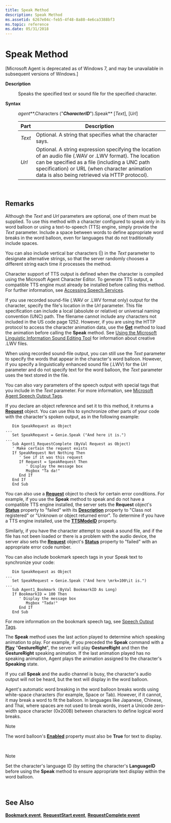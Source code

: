 ```yaml
---
title: Speak Method
description: Speak Method
ms.assetid: 6267e04c-feb5-4f48-8a88-4e6ca3388bf3
ms.topic: reference
ms.date: 05/31/2018
---
```


# Speak Method

\[Microsoft Agent is deprecated as of Windows 7, and may be unavailable in subsequent versions of Windows.\]

<dl> <dt>

<span id="Description"></span><span id="description"></span><span id="DESCRIPTION"></span>**Description**
</dt> <dd>

Speaks the specified text or sound file for the specified character.

</dd> <dt>

<span id="Syntax"></span><span id="syntax"></span><span id="SYNTAX"></span>**Syntax**
</dt> <dd>

*agent***.Characters ("***CharacterID***").Speak** \[*Text*\], \[*Url*\]



| Part   | Description                                                                                                                                                                                                                                                  |
|--------|--------------------------------------------------------------------------------------------------------------------------------------------------------------------------------------------------------------------------------------------------------------|
| *Text* | Optional. A string that specifies what the character says.                                                                                                                                                                                                   |
| *Url*  | Optional. A string expression specifying the location of an audio file (.WAV or .LWV format). The location can be specified as a file (including a UNC path specification) or URL (when character animation data is also being retrieved via HTTP protocol). |



 

</dd> </dl>

## Remarks

Although the *Text* and *Url* parameters are optional, one of them must be supplied. To use this method with a character configured to speak only in its word balloon or using a text-to-speech (TTS) engine, simply provide the *Text* parameter. Include a space between words to define appropriate word breaks in the word balloon, even for languages that do not traditionally include spaces.

You can also include vertical bar characters (\|) in the *Text* parameter to designate alternative strings, so that the server randomly chooses a different string each time it processes the method.

Character support of TTS output is defined when the character is compiled using the Microsoft Agent Character Editor. To generate TTS output, a compatible TTS engine must already be installed before calling this method. For further information, see [Accessing Speech Services](accessing-speech-services.md).

If you use recorded sound-file (.WAV or .LWV format only) output for the character, specify the file's location in the *Url* parameter. This file specification can include a local (absolute or relative) or universal naming convention (UNC) path. The filename cannot include any characters not included in the US code page 1252. However, if you are using the HTTP protocol to access the character animation data, use the [**Get**](get-method.md) method to load the animation before calling the **Speak** method. See [Using the Microsoft Linguistic Information Sound Editing Tool](using-the-microsoft-linguistic-information-sound-editing-tool.md) for information about creative .LWV files.

When using recorded sound-file output, you can still use the *Text* parameter to specify the words that appear in the character's word balloon. However, if you specify a linguistically enhanced sound file (.LWV) for the *Url* parameter and do not specify text for the word balloon, the *Text* parameter uses the text stored in the file.

You can also vary parameters of the speech output with special tags that you include in the *Text* parameter. For more information, see [Microsoft Agent Speech Output Tags](microsoft-agent-speech-output-tags.md).

If you declare an object reference and set it to this method, it returns a [**Request**](/windows/desktop/lwef/the-request-object) object. You can use this to synchronize other parts of your code with the character's spoken output, as in the following example:


```
   Dim SpeakRequest as Object
...
   Set SpeakRequest = Genie.Speak ("And here it is.")
...
   Sub Agent1_RequestComplete (ByVal Request as Object)
   ' Make certain the request exists
   If SpeakRequest Not Nothing Then
      ' See if it was this request
      If Request = SpeakRequest Then
         ' Display the message box 
         Msgbox "Ta da!"
      End If
   End If
   End Sub
```



You can also use a [**Request**](/windows/desktop/lwef/the-request-object) object to check for certain error conditions. For example, if you use the **Speak** method to speak and do not have a compatible TTS engine installed, the server sets the **Request** object's [**Status**](status-property.md) property to "failed" with its [**Description**](description-property.md) property to "Class not registered" or "Unknown or object returned error". To determine if you have a TTS engine installed, use the [**TTSModeID**](ttsmodeid-property.md) property.

Similarly, if you have the character attempt to speak a sound file, and if the file has not been loaded or there is a problem with the audio device, the server also sets the [**Request**](/windows/desktop/lwef/the-request-object) object's [**Status**](status-property.md) property to "failed" with an appropriate error code number.

You can also include bookmark speech tags in your Speak text to synchronize your code:


```
   Dim SpeakRequest as Object
...
   Set SpeakRequest = Genie.Speak ("And here \mrk=100\it is.")
...
   Sub Agent1_Bookmark (ByVal BookmarkID As Long)
   If BookmarkID = 100 Then
      ' Display the message box 
         Msgbox "Tada!"
      End If
   End Sub
```



For more information on the bookmark speech tag, see [Speech Output Tags](mrk-tag.md).

The **Speak** method uses the last action played to determine which speaking animation to play. For example, if you preceded the **Speak** command with a [**Play**](play-method.md) "**GestureRight**", the server will play **GestureRight** and then the **GestureRight** speaking animation. If the last animation played has no speaking animation, Agent plays the animation assigned to the character's **Speaking** state.

If you call **Speak** and the audio channel is busy, the character's audio output will not be heard, but the text will display in the word balloon.

Agent's automatic word breaking in the word balloon breaks words using white-space characters (for example, Space or Tab). However, if it cannot, it may break a word to fit the balloon. In languages like Japanese, Chinese, and Thai, where spaces are not used to break words, insert a Unicode zero-width space character (0x200B) between characters to define logical word breaks.

> [!Note]  
> The word balloon's [**Enabled**](enabled-property.md) property must also be **True** for text to display.

 

> [!Note]  
> Set the character's language ID (by setting the character's **LanguageID** before using the **Speak** method to ensure appropriate text display within the word balloon.

 

## See Also

[**Bookmark event**](bookmark-event.md), [**RequestStart event**](requeststart-event.md), [**RequestComplete event**](requestcomplete-event.md)


 

 
